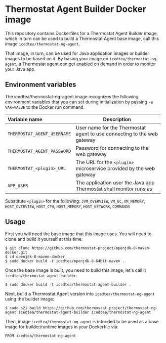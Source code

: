 Thermostat Agent Builder Docker image
=============================

This repository contains Dockerfiles for a Thermostat Agent Builder image, which in turn
can be used to build a Thermostat Agent base image, call this image `icedtea/thermostat-ng-agent`.

That image, in turn, can be used for Java application images or builder images to be based on it.
By basing your image on `icedtea/thermostat-ng-agent`, a Thermostat agent can get enabled on demand in
order to monitor your Java app.

Environment variables
---------------------------------

The icedtea/thermostat-ng-agent image recognizes the following environment
variables that you can set during initialization by passing `-e VAR=VALUE` to
the Docker run command.

|    Variable name              |    Description                              |
| :---------------------------- | -----------------------------------------   |
|  `THERMOSTAT_AGENT_USERNAME`  | User name for the Thermostat agent to use connecting to the web gateway |
|  `THERMOSTAT_AGENT_PASSWORD`  | Password for connecting to the web gateway          |
|  `THERMOSTAT_<plugin>_URL`    | The URL for the `<plugin>` microservice provided by the web gateway     |
|  `APP_USER`                   | The application user the Java app Thermostat shall monitor runs as |

Substitute `<plugin>` for the following:
`JVM_OVERVIEW`, `VM_GC`, `VM_MEMORY`, `HOST_OVERVIEW`, `HOST_CPU`, `HOST_MEMORY`, `HOST_NETWORK`, `COMMANDS`

Usage
---------------------------------
First you will need the base image that this image uses. You will need to clone and build it yourself at this time:

    $ git clone https://github.com/thermostat-project/openjdk-8-maven-docker.git
    $ cd openjdk-8-maven-docker
    $ sudo docker build -t icedtea/openjdk-8-64bit-maven .

Once the base image is built, you need to build this image, let's call it `icedtea/thermostat-agent-builder`:

    $ sudo docker build -t icedtea/thermostat-agent-builder .

Next, build a Thermostat Agent version into `icedtea/thermostat-ng-agent` using the builder
image:

    $ sudo s2i build https://github.com/thermostat-project/thermostat-ng-agent icedtea/thermostat-agent-builder icedtea/thermostat-ng-agent

Then, image `icedtea/thermostat-ng-agent` is intended to be used as a base image for builder/runtime images in your
Dockerfile via:

    FROM icedtea/thermostat-ng-agent
